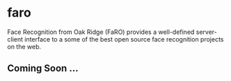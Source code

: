 # faro
Face Recognition from Oak Ridge (FaRO) provides a well-defined server-client interface to a some of the best open source face recognition projects on the web. 

## Coming Soon ...
